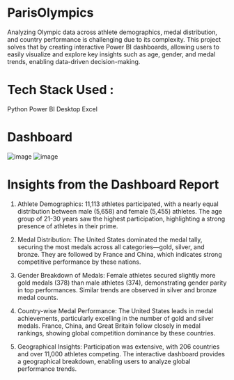 # ParisOlympics
Analyzing Olympic data across athlete demographics, medal distribution, and country performance is challenging due to its complexity. This project solves that by creating interactive Power BI dashboards, allowing users to easily visualize and explore key insights such as age, gender, and medal trends, enabling data-driven decision-making.
# Tech Stack Used : 
Python
Power BI Desktop
Excel

# Dashboard 
![image](https://github.com/user-attachments/assets/9d42b508-99c5-47a1-9432-3c0c5e9efff5)
![image](https://github.com/user-attachments/assets/3d991bbb-e8ec-4173-aac2-c64db4d55a35)

# Insights from the Dashboard Report
1. Athlete Demographics: 11,113 athletes participated, with a nearly equal distribution between male (5,658) and female (5,455) athletes. The age group of 21-30 years saw the highest participation, highlighting a strong presence of athletes in their prime.

2. Medal Distribution: The United States dominated the medal tally, securing the most medals across all categories—gold, silver, and bronze. They are followed by France and China, which indicates strong competitive performance by these nations.

3. Gender Breakdown of Medals: Female athletes secured slightly more gold medals (378) than male athletes (374), demonstrating gender parity in top performances. Similar trends are observed in silver and bronze medal counts.

4. Country-wise Medal Performance: The United States leads in medal achievements, particularly excelling in the number of gold and silver medals. France, China, and Great Britain follow closely in medal rankings, showing global competition dominance by these countries.

5. Geographical Insights: Participation was extensive, with 206 countries and over 11,000 athletes competing. The interactive dashboard provides a geographical breakdown, enabling users to analyze global performance trends.

